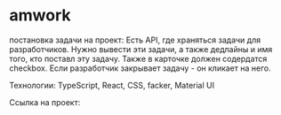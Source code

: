 # amwork

постановка задачи на проект: 
Есть API, где храняться задачи для разработчиков. Нужно вывести эти задачи, а также дедлайны и имя того, кто поставл эту задачу. Также в карточке должен содердатся checkbox. Если разработчик закрывает задачу - он кликает на него.

Технологии:
TypeScript, React, CSS, facker, Material UI

Ссылка на проект:
